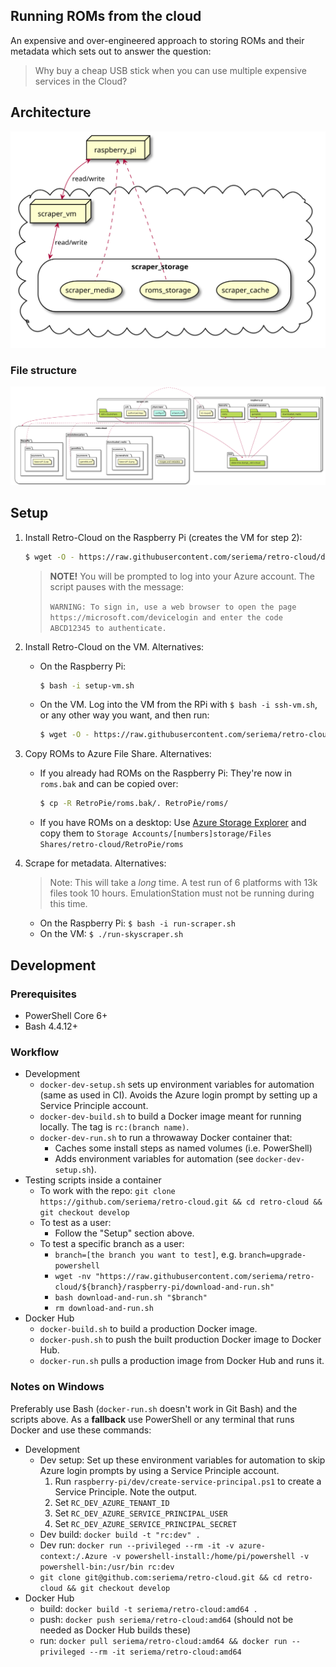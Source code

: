 Running ROMs from the cloud
---

An expensive and over-engineered approach to storing ROMs and their metadata which sets out to answer the question:
> Why buy a cheap USB stick when you can use multiple expensive services in the Cloud?

## Architecture

![architecture-diagram](diagrams/architecture.svg)

### File structure

![filestructure-diagram](diagrams/filestructure.svg)

## Setup

1. Install Retro-Cloud on the Raspberry Pi (creates the VM for step 2):

    ```bash
    $ wget -O - https://raw.githubusercontent.com/seriema/retro-cloud/develop/raspberry-pi/download-and-run.sh | bash
    ```

    > **NOTE!** You will be prompted to log into your Azure account. The script pauses with the message:
    >
    > `WARNING: To sign in, use a web browser to open the page https://microsoft.com/devicelogin and enter the code ABCD12345 to authenticate.`

1. Install Retro-Cloud on the VM. Alternatives:
    * On the Raspberry Pi:

        ```bash
        $ bash -i setup-vm.sh
        ```

    * On the VM. Log into the VM from the RPi with `$ bash -i ssh-vm.sh`, or any other way you want, and then run:

        ```bash
        $ wget -O - https://raw.githubusercontent.com/seriema/retro-cloud/develop/virtual-machine/setup.sh | bash -i
        ```

1. Copy ROMs to Azure File Share. Alternatives:
    * If you already had ROMs on the Raspberry Pi: They're now in `roms.bak` and can be copied over:

        ```bash
        $ cp -R RetroPie/roms.bak/. RetroPie/roms/
        ```

    * If you have ROMs on a desktop: Use [Azure Storage Explorer](https://azure.microsoft.com/en-us/features/storage-explorer/) and copy them to `Storage Accounts/[numbers]storage/Files Shares/retro-cloud/RetroPie/roms`
1. Scrape for metadata. Alternatives:
    > Note: This will take a _long_ time. A test run of 6 platforms with 13k files took 10 hours. EmulationStation must not be running during this time.
    * On the Raspberry Pi: `$ bash -i run-scraper.sh`
    * On the VM: `$ ./run-skyscraper.sh`

## Development

### Prerequisites

* PowerShell Core 6+
* Bash 4.4.12+

### Workflow

* Development
    * `docker-dev-setup.sh` sets up environment variables for automation (same as used in CI). Avoids the Azure login prompt by setting up a Service Principle account. 
    * `docker-dev-build.sh` to build a Docker image meant for running locally. The tag is `rc:(branch name)`.
    * `docker-dev-run.sh` to run a throwaway Docker container that:
        * Caches some install steps as named volumes (i.e. PowerShell)
        * Adds environment variables for automation (see `docker-dev-setup.sh`).
* Testing scripts inside a container
    * To work with the repo: `git clone https://github.com/seriema/retro-cloud.git && cd retro-cloud && git checkout develop`
    * To test as a user:
        * Follow the "Setup" section above.
    * To test a specific branch as a user:
        * `branch=[the branch you want to test]`, e.g. `branch=upgrade-powershell`
        * `wget -nv "https://raw.githubusercontent.com/seriema/retro-cloud/${branch}/raspberry-pi/download-and-run.sh"`
        * `bash download-and-run.sh "$branch"`
        * `rm download-and-run.sh`
* Docker Hub
    * `docker-build.sh` to build a production Docker image.
    * `docker-push.sh` to push the built production Docker image to Docker Hub.
    * `docker-run.sh` pulls a production image from Docker Hub and runs it.

### Notes on Windows

Preferably use Bash (`docker-run.sh` doesn't work in Git Bash) and the scripts above. As a **fallback** use PowerShell or any terminal that runs Docker and use these commands:

* Development
    * Dev setup: Set up these environment variables for automation to skip Azure login prompts by using a Service Principle account.
        1. Run `raspberry-pi/dev/create-service-principal.ps1` to create a Service Principle. Note the output.
        1. Set `RC_DEV_AZURE_TENANT_ID`
        1. Set `RC_DEV_AZURE_SERVICE_PRINCIPAL_USER`
        1. Set `RC_DEV_AZURE_SERVICE_PRINCIPAL_SECRET`
    * Dev build: `docker build -t "rc:dev" .`
    * Dev run: `docker run --privileged --rm -it -v azure-context:/.Azure -v powershell-install:/home/pi/powershell -v powershell-bin:/usr/bin rc:dev`
    * `git clone git@github.com:seriema/retro-cloud.git && cd retro-cloud && git checkout develop`
* Docker Hub
    * build: `docker build -t seriema/retro-cloud:amd64 .`
    * push: `docker push seriema/retro-cloud:amd64` (should not be needed as Docker Hub builds these)
    * run: `docker pull seriema/retro-cloud:amd64 && docker run --privileged --rm -it seriema/retro-cloud:amd64`
